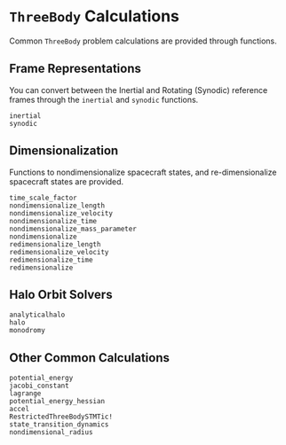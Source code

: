 # `ThreeBody` Calculations

Common `ThreeBody` problem calculations are provided through functions. 

## Frame Representations

You can convert between the Inertial and Rotating (Synodic) reference frames through
the `inertial` and `synodic` functions.

```@docs
inertial
synodic
```

## Dimensionalization

Functions to nondimensionalize spacecraft states, and re-dimensionalize spacecraft
states are provided.

```@docs
time_scale_factor
nondimensionalize_length
nondimensionalize_velocity
nondimensionalize_time
nondimensionalize_mass_parameter
nondimensionalize
redimensionalize_length
redimensionalize_velocity
redimensionalize_time
redimensionalize
```

## Halo Orbit Solvers
```@docs
analyticalhalo
halo
monodromy
```

## Other Common Calculations

```@docs
potential_energy
jacobi_constant
lagrange
potential_energy_hessian
accel
RestrictedThreeBodySTMTic!
state_transition_dynamics
nondimensional_radius
```